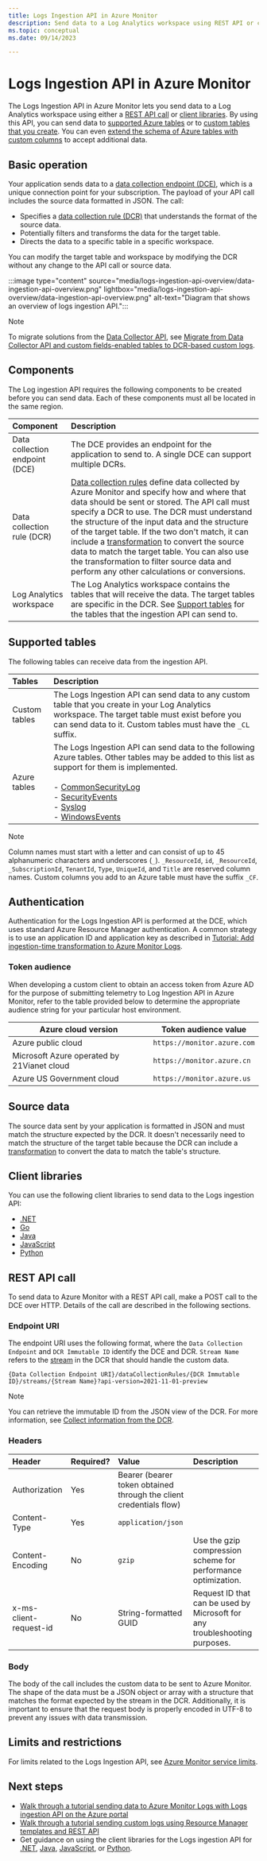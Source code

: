 ```yaml
---
title: Logs Ingestion API in Azure Monitor
description: Send data to a Log Analytics workspace using REST API or client libraries.
ms.topic: conceptual
ms.date: 09/14/2023

---
```


# Logs Ingestion API in Azure Monitor
The Logs Ingestion API in Azure Monitor lets you send data to a Log Analytics workspace using either a [REST API call](#rest-api-call) or [client libraries](#client-libraries). By using this API, you can send data to [supported Azure tables](#supported-tables) or to [custom tables that you create](../logs/create-custom-table.md#create-a-custom-table). You can even [extend the schema of Azure tables with custom columns](../logs/create-custom-table.md#add-or-delete-a-custom-column) to accept additional data.


## Basic operation

Your application sends data to a [data collection endpoint (DCE)](../essentials/data-collection-endpoint-overview.md), which is a unique connection point for your subscription. The payload of your API call includes the source data formatted in JSON. The call:

- Specifies a [data collection rule (DCR)](../essentials/data-collection-rule-overview.md) that understands the format of the source data.
- Potentially filters and transforms the data for the target table.
- Directs the data to a specific table in a specific workspace.

You can modify the target table and workspace by modifying the DCR without any change to the API call or source data.

:::image type="content" source="media/logs-ingestion-api-overview/data-ingestion-api-overview.png" lightbox="media/logs-ingestion-api-overview/data-ingestion-api-overview.png" alt-text="Diagram that shows an overview of logs ingestion API.":::

> [!NOTE]
> To migrate solutions from the [Data Collector API](data-collector-api.md), see [Migrate from Data Collector API and custom fields-enabled tables to DCR-based custom logs](custom-logs-migrate.md).

## Components

The Log ingestion API requires the following components to be created before you can send data. Each of these components must all be located in the same region.

| Component | Description |
|:---|:---|
| Data collection endpoint (DCE) | The DCE provides an endpoint for the application to send to. A single DCE can support multiple DCRs.  |
| Data collection rule (DCR) | [Data collection rules](../essentials/data-collection-rule-overview.md) define data collected by Azure Monitor and specify how and where that data should be sent or stored. The API call must specify a DCR to use. The DCR must understand the structure of the input data and the structure of the target table. If the two don't match, it can include a [transformation](../essentials/data-collection-transformations.md) to convert the source data to match the target table. You can also use the transformation to filter source data and perform any other calculations or conversions.
| Log Analytics workspace | The Log Analytics workspace contains the tables that will receive the data. The target tables are specific in the DCR. See [Support tables](#supported-tables) for the tables that the ingestion API can send to. |

## Supported tables
The following tables can receive data from the ingestion API.

| Tables | Description |
|:---|:---|
| Custom tables | The Logs Ingestion API can send data to any custom table that you create in your Log Analytics workspace. The target table must exist before you can send data to it. Custom tables must have the `_CL` suffix. |
| Azure tables | The Logs Ingestion API can send data to the following Azure tables. Other tables may be added to this list as support for them is implemented.<br><br>- [CommonSecurityLog](/azure/azure-monitor/reference/tables/commonsecuritylog)<br>- [SecurityEvents](/azure/azure-monitor/reference/tables/securityevent)<br>- [Syslog](/azure/azure-monitor/reference/tables/syslog)<br>- [WindowsEvents](/azure/azure-monitor/reference/tables/windowsevent)

> [!NOTE]
> Column names must start with a letter and can consist of up to 45 alphanumeric characters and underscores (`_`).  `_ResourceId`, `id`, `_ResourceId`, `_SubscriptionId`, `TenantId`, `Type`, `UniqueId`, and `Title` are reserved column names. Custom columns you add to an Azure table must have the suffix `_CF`.

## Authentication

Authentication for the Logs Ingestion API is performed at the DCE, which uses standard Azure Resource Manager authentication. A common strategy is to use an application ID and application key as described in [Tutorial: Add ingestion-time transformation to Azure Monitor Logs](tutorial-logs-ingestion-portal.md).

### Token audience

When developing a custom client to obtain an access token from Azure AD for the purpose of submitting telemetry to Log Ingestion API in Azure Monitor, refer to the table provided below to determine the appropriate audience string for your particular host environment.

| Azure cloud version | Token audience value |
| --- | --- |
| Azure public cloud | `https://monitor.azure.com` |
| Microsoft Azure operated by 21Vianet cloud | `https://monitor.azure.cn` |
| Azure US Government cloud | `https://monitor.azure.us` |

## Source data

The source data sent by your application is formatted in JSON and must match the structure expected by the DCR. It doesn't necessarily need to match the structure of the target table because the DCR can include a [transformation](../essentials//data-collection-transformations.md) to convert the data to match the table's structure.

## Client libraries

You can use the following client libraries to send data to the Logs ingestion API:

- [.NET](/dotnet/api/overview/azure/Monitor.Ingestion-readme)
- [Go](https://pkg.go.dev/github.com/Azure/azure-sdk-for-go/sdk/monitor/azingest)
- [Java](/java/api/overview/azure/monitor-ingestion-readme)
- [JavaScript](/javascript/api/overview/azure/monitor-ingestion-readme)
- [Python](/python/api/overview/azure/monitor-ingestion-readme)

## REST API call
To send data to Azure Monitor with a REST API call, make a POST call to the DCE over HTTP. Details of the call are described in the following sections.

### Endpoint URI
The endpoint URI uses the following format, where the `Data Collection Endpoint` and `DCR Immutable ID` identify the DCE and DCR. `Stream Name` refers to the [stream](../essentials/data-collection-rule-structure.md#custom-logs) in the DCR that should handle the custom data.

```
{Data Collection Endpoint URI}/dataCollectionRules/{DCR Immutable ID}/streams/{Stream Name}?api-version=2021-11-01-preview
```

> [!NOTE]
> You can retrieve the immutable ID from the JSON view of the DCR. For more information, see [Collect information from the DCR](tutorial-logs-ingestion-portal.md#collect-information-from-the-dcr).

### Headers

| Header | Required? | Value | Description |
|:---|:---|:---|:---|
| Authorization     | Yes | Bearer (bearer token obtained through the client credentials flow)  | |
| Content-Type      | Yes | `application/json` | |
| Content-Encoding  | No  | `gzip` | Use the gzip compression scheme for performance optimization. |
| x-ms-client-request-id | No | String-formatted GUID |  Request ID that can be used by Microsoft for any troubleshooting purposes.  |

### Body

The body of the call includes the custom data to be sent to Azure Monitor. The shape of the data must be a JSON object or array with a structure that matches the format expected by the stream in the DCR. Additionally, it is important to ensure that the request body is properly encoded in UTF-8 to prevent any issues with data transmission.



## Limits and restrictions

For limits related to the Logs Ingestion API, see [Azure Monitor service limits](../service-limits.md#logs-ingestion-api).

## Next steps

- [Walk through a tutorial sending data to Azure Monitor Logs with Logs ingestion API on the Azure portal](tutorial-logs-ingestion-portal.md)
- [Walk through a tutorial sending custom logs using Resource Manager templates and REST API](tutorial-logs-ingestion-api.md)
- Get guidance on using the client libraries for the Logs ingestion API for [.NET](/dotnet/api/overview/azure/Monitor.Ingestion-readme), [Java](/java/api/overview/azure/monitor-ingestion-readme), [JavaScript](/javascript/api/overview/azure/monitor-ingestion-readme), or [Python](/python/api/overview/azure/monitor-ingestion-readme).
